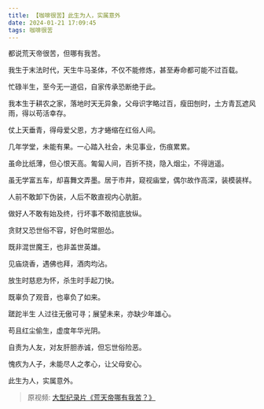 ```yaml
---
title: 【咖啡很苦】此生为人，实属意外
date: 2024-01-21 17:09:45
tags: 咖啡很苦
---
```


都说荒天帝很苦，但哪有我苦。

我生于末法时代，天生牛马圣体，不仅不能修炼，甚至寿命都可能不过百载。

忙碌半生，至今无一道侣，自家传承恐断绝于此。

我本生于耕农之家，落地时天无异象，父母识字略过百，瘦田刨时，土方青瓦遮风雨，得以苟活幸存。

仗上天垂青，得母爱父恩，方才蜷缩在红俗人间。

几年学堂，未能有果。一心踏入社会，未见事业，伤痕累累。

虽命比纸薄，但心恨天高。匍匐人间，百折不挠，隐入烟尘，不得逍遥。

虽无学富五车，却喜舞文弄墨。居于市井，窥视庙堂，偶尔故作高深，装模装样。

人前不敢卸下伪装，人后不敢直视内心肮脏。

做好人不敢有始及终，行坏事不敢彻底放纵。

贪财又恐世俗不容，好色时常胆怂。

既非混世魔王，也非盖世英雄。

见庙烧香，遇佛也拜，酒肉均沾。

放生时慈悲为怀，杀生时手起刀快。

既辜负了观音，也辜负了如来。

蹉跎半生 人过往无傲可寻；展望未来，亦缺少年雄心。

苟且红尘偷生，虚度年华光阴。

自责为人友，对友肝胆赤诚，但忘世俗险恶。

愧疚为人子，未能尽人之孝心，让父母安心。

此生为人，实属意外。



> 原视频: [大型纪录片《荒天帝哪有我苦？》](https://www.bilibili.com/video/BV1FN4y1W786/)

